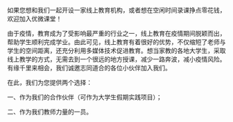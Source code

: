 如果您想和我们一起开设一家线上教育机构，或者想在空闲时间录课挣点零花钱，欢迎加入优微课堂！

由于疫情，教育成为了受影响最严重的行业之一，线上教育在疫情期间脱颖而出，帮助学生顺利完成学业。由此可见，线上教育有着很好的优势，不仅缩短了老师与学生的空间距离，还充分利用多媒体技术促进教育。想当家教的各地大学生，采取线上教学的方式，无需去到一个很远的地方授课，减少一路奔波，减小疫情风险。有缘千里来相会，我们诚邀志同道合的各位小伙伴加入我们。

在此，我们为您提供两个选择：

一、作为我们的合作伙伴（可作为大学生假期实践项目）；

二、作为我们教师力量的一员。